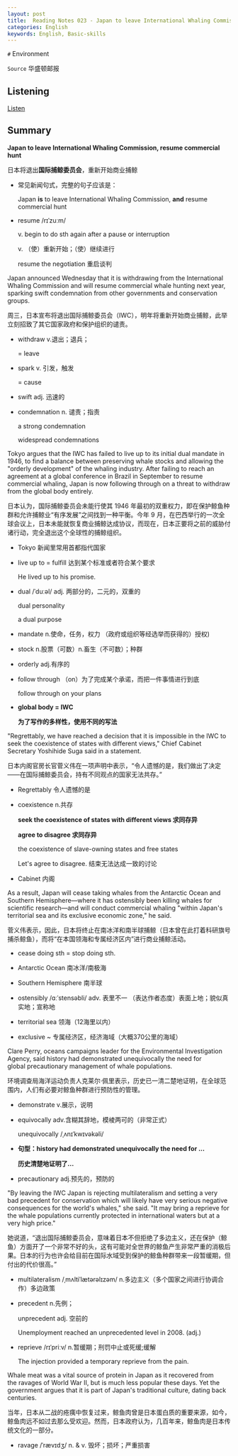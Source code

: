 ```yaml
---
layout: post
title:  Reading Notes 023 - Japan to leave International Whaling Commission, resume commercial hunt
categories: English
keywords: English, Basic-skills
---
```


`#` Environment

`Source` 华盛顿邮报



## Listening

[Listen](https://reading.liulishuo.com/share/audios/NTRjMDEwMDAwMDAwMDE1Mw==?login=44086617)



## Summary

**Japan to leave International Whaling Commission, resume commercial hunt**

日本将退出**国际捕鲸委员会**，重新开始商业捕鲸

* 常见新闻句式，完整的句子应该是：

  Japan **is** to leave International Whaling Commission, **and** resume commercial hunt

* resume  /rɪˈzuːm/

  v. begin to do sth again after a pause or interruption

  v. （使）重新开始；（使）继续进行

  resume the negotiation 重启谈判



Japan announced Wednesday that it is withdrawing from the International Whaling Commission and will resume commercial whale hunting next year, sparking swift condemnation from other governments and conservation groups.

周三，日本宣布将退出国际捕鲸委员会（IWC），明年将重新开始商业捕鲸，此举立刻招致了其它国家政府和保护组织的谴责。

* withdraw v.退出；退兵； 

  = leave

* spark v. 引发，触发

  = cause

* swift adj. 迅速的

* condemnation n. 谴责；指责

  a strong condemnation

  widespread condemnations 

  

Tokyo argues that the IWC has failed to live up to its initial dual mandate in 1946, to find a balance between preserving whale stocks and allowing the "orderly development" of the whaling industry. After failing to reach an agreement at a global conference in Brazil in September to resume commercial whaling, Japan is now following through on a threat to withdraw from the global body entirely.

日本认为，国际捕鲸委员会未能行使其 1946 年最初的双重权力，即在保护鲸鱼种群和允许捕鲸业“有序发展”之间找到一种平衡。今年 9 月，在巴西举行的一次全球会议上，日本未能就恢复商业捕鲸达成协议，而现在，日本正要将之前的威胁付诸行动，完全退出这个全球性的捕鲸组织。

* Tokyo 新闻里常用首都指代国家

* live up to = fulfill 达到某个标准或者符合某个要求

  He lived up to his promise.

* dual  /ˈduːəl/ adj. 两部分的，二元的，双重的

  dual personality

  a dual purpose 

* mandate n.使命，任务，权力 （政府或组织等经选举而获得的）授权)

* stock n.股票（可数）n.畜生（不可数）；种群

* orderly adj.有序的

* follow through （on）为了完成某个承诺，而把一件事情进行到底

  follow through on your plans 

* **global body = IWC**

  **为了写作的多样性，使用不同的写法**

  

"Regrettably, we have reached a decision that it is impossible in the IWC to seek the coexistence of states with different views," Chief Cabinet Secretary Yoshihide Suga said in a statement.

日本内阁官房长官菅义伟在一项声明中表示，“令人遗憾的是，我们做出了决定——在国际捕鲸委员会，持有不同观点的国家无法共存。”

* Regrettably 令人遗憾的是

* coexistence n.共存

  **seek the coexistence of states with different views  求同存异**

  **agree to disagree  求同存异**

  the coexistence of slave-owning states and free states

  Let's agree to disagree. 结束无法达成一致的讨论

* Cabinet 内阁

  

As a result, Japan will cease taking whales from the Antarctic Ocean and Southern Hemisphere—where it has ostensibly been killing whales for scientific research—and will conduct commercial whaling "within Japan's territorial sea and its exclusive economic zone," he said.

菅义伟表示，因此，日本将终止在南冰洋和南半球捕鲸（日本曾在此打着科研旗号捕杀鲸鱼），而将“在本国领海和专属经济区内”进行商业捕鲸活动。

* cease doing sth = stop doing sth.

* Antarctic Ocean 南冰洋/南极海

* Southern Hemisphere 南半球

* ostensibly /ɑːˈstensəbli/ adv. 表里不一 （表达作者态度）表面上地；貌似真实地；宣称地

* territorial sea 领海（12海里以内）

* exclusive ~ 专属经济区，经济海域（大概370公里的海域）

   

Clare Perry, oceans campaigns leader for the Environmental Investigation Agency, said history had demonstrated unequivocally the need for global precautionary management of whale populations.

环境调查局海洋运动负责人克莱尔·佩里表示，历史已一清二楚地证明，在全球范围内，人们有必要对鲸鱼种群进行预防性的管理。

* demonstrate v.展示，说明

* equivocally adv.含糊其辞地，模棱两可的（非常正式）

  unequivocally /ˌʌnɪˈkwɪvəkəli/

* **句型：history had demonstrated unequivocally the need for ...**

  **历史清楚地证明了...**

* precautionary adj.预先的，预防的

  

"By leaving the IWC Japan is rejecting multilateralism and setting a very bad precedent for conservation which will likely have very serious negative consequences for the world's whales," she said. "It may bring a reprieve for the whale populations currently protected in international waters but at a very high price."

她说道，“退出国际捕鲸委员会，意味着日本不但拒绝了多边主义，还在保护（鲸鱼）方面开了一个非常不好的头，这有可能对全世界的鲸鱼产生非常严重的消极后果。日本的行为也许会给目前在国际水域受到保护的鲸鱼种群带来一段暂缓期，但付出的代价很高。”

* multilateralism /ˌmʌltiˈlætərəlɪzəm/ n.多边主义（多个国家之间进行协调合作）多边政策

* precedent n.先例； 

  unprecedent adj.  空前的

  Unemployment reached an unprecedented level in 2008. (adj.)

* reprieve /rɪˈpriːv/ n.暂缓期；刑罚中止或死缓;缓解

  The injection provided a temporary reprieve from the pain.

  

Whale meat was a vital source of protein in Japan as it recovered from the ravages of World War II, but is much less popular these days. Yet the government argues that it is part of Japan's traditional culture, dating back centuries.

当年，日本从二战的疮痍中恢复过来，鲸鱼肉曾是日本蛋白质的重要来源，如今，鲸鱼肉远不如过去那么受欢迎。然而，日本政府认为，几百年来，鲸鱼肉是日本传统文化的一部分。

* ravage /ˈrævɪdʒ/ n. & v. 毁坏；损坏；严重损害

  



